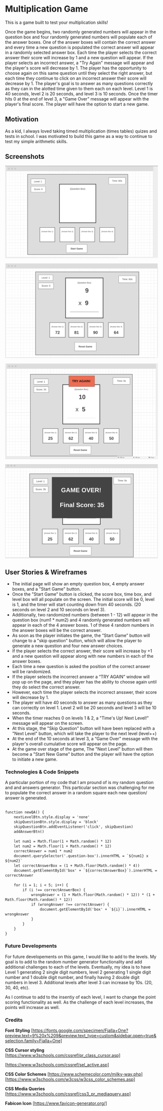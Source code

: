 
# Multiplication Game

This is a game built to test your multiplication skills! 

Once the game begins, two randomly generated numbers will appear in the question box and four randomly generated numbers will populate each of the answer boxes. One of the answer boxes will contain the correct answer and every time a new question is populated the correct answer will appear in a randomly selected answer box. Each time the player selects the correct answer their score will increase by 1 and a new question will appear. If the player selects an incorrect answer, a "Try Again" message will appear and the player's score will decrease by 1. The player has the opportunity to choose again on this same question until they select the right answer, but each time they continue to click on an incorrect answer their score will decrease by 1. The player's goal is to answer as many questions correctly as they can in the alotted time given to them each on each level. Level 1 is 40 seconds, level 2 is 20 seconds, and level 3 is 10 seconds. Once the timer hits 0 at the end of level 3, a "Game Over" message will appear with the player's final score. The player will have the option to start a new game. 


## Motivation
As a kid, I always loved taking timed multiplication (times tables) quizes and tests in school. I was motivated to build this game as a way to continue to test my simple arithmetic skills.


## Screenshots

![beginning](./wireframes/beginningOfGame.png)

![during](./wireframes/duringGame.png)

![wrongAnswer](./wireframes/wrongAnswer.png)

![gameOver](./wireframes/gameOver.png)



## User Stories & Wireframes

- The initial page will show an empty question box, 4 empty answer boxes, and a "Start Game" button.
- Once the "Start Game" button is clicked, the score box, time box, and level box will all populate on the screen. The initial score will be 0, level is 1, and the timer will start counting down from 40 seconds. (20 seconds on level 2 and 10 seconds on level 3).
- Additionally, two randomized numbers (between 1 - 12) will appear in the question box (num1 * num2) and 4 randomly generated numbers will appear in each of the 4 answer boxes. 1 of these 4 random numbers in the answer boxes will be the correct answer.
- As soon as the player initiates the game, the “Start Game” button will change to a "skip question" button, which will allow the player to generate a new question and four new answer choices. 
- If the player selects the correct answer, their score will increase by +1 and a new question will appear along with new numbers in each of the answer boxes. 
- Each time a new question is asked the position of the correct answer will be randomized. 
- If the player selects the incorrect answer a “TRY AGAIN” window will pop up on the page, and they player has the ability to choose again until they do select the correct answer.
- However, each time the player selects the incorrect ansswer, their score will decrease by 1.
- The player will have 40 seconds to answer as many questions as they can correctly on level 1. Level 2 will be 20 seconds and level 3 will be 10 seconds. 
- When the timer reaches 0 on levels 1 & 2, a "Time's Up! Next Level!" message will appear on the screen.
- At this stage, the "Skip Question" button will have been replaced with a "Next Level" button, which will take the player to the next level (level++)
- At the end of the 10 seconds at level 3, a “Game Over” message with the player's overall cumulative score will appear on the page. 
- At the game over stage of the game, The "Next Level" button will then become a "Start New Game" button and the player will have the option to initiate a new game. 


### Technologies & Code Snippets
A particular portion of my code that I am pround of is my random question and and answers generator. This particular section was challenging for me to populate the correct answer in a random square each new question/ answer is generated. 

```

function newQA() {
    nextLevelBtn.style.display = 'none'
    skipQuestionBtn.style.display = 'block'
    skipQuestionBtn.addEventListener('click', skipQuestion)
    addAnswerBtn()

    let num1 = Math.floor(1 + Math.random() * 12)
    let num2 = Math.floor(1 + Math.random() * 12)
    correctAnswer = num1 * num2
    document.querySelector('.question-box').innerHTML = `${num1} x ${num2}`
    let correctAnswerBox = (1 + Math.floor(Math.random() * 4))
    document.getElementById('box' + `${correctAnswerBox}`).innerHTML = correctAnswer

    for (i = 1; i < 5; i++) {
        if (i !== correctAnswerBox) {
            wrongAnswer = (1 + Math.floor(Math.random() * 12)) * (1 + Math.floor(Math.random() * 12))
            if (wrongAnswer !== correctAnswer) {
                document.getElementById('box' + `${i}`).innerHTML = wrongAnswer
            }
        }
    }
}

```

### Future Developments
For future developements on this game, I would like to add to the levels. My goal is to add to the random number generator functionality and add additional challenges to each of the levels. Eventually, my idea is to have Level 1 generating 2 single digit numbers, level 2 generating 1 single digit number and 1 double digit number, and finally having 2 double digit numbers in level 3. Additional levels after level 3 can increase by 10s. (20, 30, 40, etc). 

As I continue to add to the insentiy of each level, I want to change the point scoring functionality as well. As the challenge of each level increases, the points will increase as well. 


### Credits

**Font Styling**
[https://fonts.google.com/specimen/Fjalla+One?preview.text=9%20x%209&preview.text_type=custom&sidebar.open=true&selection.family=Fjalla+One]

**CSS Cursor styling**
[https://www.w3schools.com/cssref/pr_class_cursor.asp]

[https://www.w3schools.com/cssref/sel_active.asp]

**CSS Color Schemes**
[https://www.schemecolor.com/milky-way.php]
[https://www.w3schools.com/w3css/w3css_color_schemes.asp]

**CSS Media Queries**
[https://www.w3schools.com/cssref/css3_pr_mediaquery.asp]

**Fabicon Icon**
[https://www.favicon-generator.org/]



